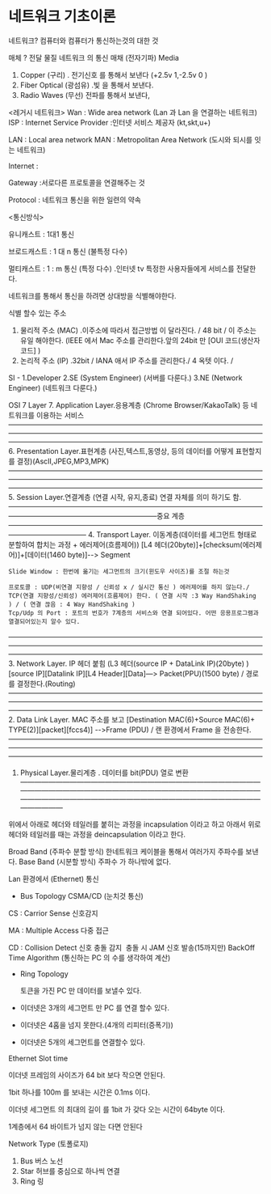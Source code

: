 # 네트워크 기초이론 

네트워크? 컴퓨터와 컴퓨터가 통신하는것의 대한 것 

매체 ? 전달 물질 
네트워크 의 통신 매채 (전자기파) Media 
1. Copper (구리) . 전기신호 를 통해서 보낸다 (+2.5v 1,-2.5v 0 )
2. Fiber Optical (광섬유) .빛 을 통해서 보낸다.
3. Radio Waves (무선) 전파를 통해서 보낸다,

<레거시 네트워크>
Wan : Wide area network (Lan 과 Lan 을 연결하는 네트워크) 
ISP : Internet Service Provider :인터넷 서비스 제공자 (kt,skt,u+)


LAN : Local area network
MAN : Metropolitan Area Network (도시와 되시를 잇는 네트워크)

Internet : 

Gateway :서로다른 프로토콜을 연결해주는 것

Protocol : 네트워크 통신을 위한 일련의 약속

<통신방식> 

유니캐스트 : 1대1 통신 

브로드캐스트 : 1 대 n  통신 (불특정 다수)

멀티캐스트 : 1 : m 통신  (특정 다수) .인터넷 tv 특정한 사용자들에게 서비스를 전달한다.


네트워크를 통해서 통신을 하려면 상대방을 식별해야한다.

식별 할수 있는 주소 
1. 물리적 주소 (MAC) .이주소에 따라서 접근방법 이 달라진다. / 48 bit  / 이 주소는 유일 해야한다. (IEEE 에서 Mac 주소를 관리한다.앞의 24bit 만 [OUI 코드(생산자 코드] )
2. 논리적 주소 (IP) .32bit / IANA 애서 IP 주소를 관리한다./  4 옥텟 이다. /

SI -
1.Developer
2.SE (System Engineer) (서버를 다룬다.)
3.NE (Network Engineer) (네트워크 다룬다.)

OSI 7 Layer
7. Application Layer.응용계층 (Chrome Browser/KakaoTalk) 등 네트워크를 이용하는 서비스
————————————————————————————————————————————————————————————————————————————————————————————————————————————
6. Presentation Layer.표현계층 (사진,텍스트,동영상, 등의 데이터를 어떻게 표현할지를 결정)(AscII,JPEG,MP3,MPK)
————————————————————————————————————————————————————————————————————————————————————————————————————————————
5. Session Layer.연결계층 (연결 시작, 유지,종료) 연결 자체를 의미 하기도 함.
—————————————————————————————————————————————————————————중요 계층———————————————————————————————————————————————
4. Transport Layer. 이동계층(데이터를 세그먼트 형태로 분할하여 합치는 과정 + 에러제어(흐름제어))   [L4 헤더(20byte)]+[checksum(에러제어)]+[데이터(1460 byte)]--> Segment   
	
	Slide Window : 한번에 옮기는 세그먼트의 크기(윈도우 사이즈)를 조절 하는것 
	
	프로토콜 : UDP(비연결 지향성 / 신뢰성 x / 실시간 통신 ) 에러제어를 하지 않는다./ TCP(연결 지향성/신뢰성) 에러제어(흐름제어) 한다. ( 연결 시작 :3 Way HandShaking ) / ( 연결 끊음 : 4 Way HandShaking ) 
	Tcp/Udp 의 Port : 포트의 번호가 7계층의 서비스와 연결 되어있다. 어떤 응용프로그램과 열결되어있는지 알수 있다.
————————————————————————————————————————————————————————————————————————————————————————————————————————————
  3. Network Layer. IP 헤더 붙힘 (L3 헤더(source IP + DataLink IP)(20byte) )	[source IP][Datalink IP][L4 Header][Data]—> Packet(PPU)(1500 byte)  / 경로를 결정한다.(Routing)
————————————————————————————————————————————————————————————————————————————————————————————————————————————
2. Data Link Layer. MAC 주소를 보고 [Destination MAC(6)+Source MAC(6)+ TYPE(2)][packet][fccs4)] -->Frame (PDU)  / 랜 환경에서 Frame 을 전송한다.
————————————————————————————————————————————————————————————————————————————————————————————————————————————
1. Physical Layer.물리계층 . 데이터를 bit(PDU) 열로 변환 
————————————————————————————————————————————————————————————————————————————————————————————————————————————

위에서 아래로 헤더와 테일러를 붙히는 과정을 incapsulation 이라고 하고
아래서 위로 헤더와 테일러를 때는 과정을 deincapsulation 이라고 한다.

Broad Band (주파수 분할 방식) 한네트워크 케이블을 통해서 여러가지 주파수를 보낸다.
Base Band (시분할 방식) 주파수 가 하나밖에 없다.

Lan 환경에서 (Ethernet) 통신 
- Bus Topology
CSMA/CD (눈치것 통신)

CS : Carrior Sense 신호감지

MA : Multiple Access 다중 접근 

CD : Collision Detect 신호 충돌 감지 
 충돌 시 JAM 신호 발송(15까지만)
BackOff Time Algorithm (통신하는 PC 의 수를 생각하여 계산)


 - Ring Topology

	토큰을 가진 PC 만 데이터를 보낼수 있다.

- 이더넷은 3개의 세그먼트 만 PC 를 연결 할수 있다.
- 이더넷은 4홉을 넘지 못한다.(4개의 리피터(증폭기))
- 이더넷은 5개의 세그먼트를 연결할수 있다.

Ethernet Slot time

이더넷 프레임의 사이즈가 64 bit 보다 작으면 안된다.

1bit 하나를 100m 를 보내는 시간은 0.1ms 이다.

이더넷 세그먼트 의 최대의 길이 를 1bit 가 갖다 오는 시간이 64byte 이다.

1계층에서 64 바이트가 넘지 않는 다면 안된다

Network Type (토폴로지)

1. Bus  버스 노선 
2. Star 허브를 중심으로 하나씩 연결
3. Ring 링 
